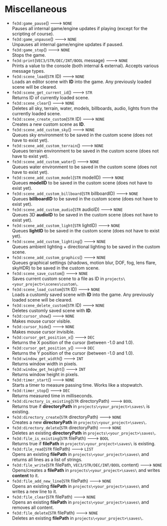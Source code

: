 # Miscellaneous
- `fe3d:game_pause`() ---> `NONE`  
  Pauses all internal game/engine updates if playing (except for the scripting of course).
- `fe3d:game_unpause`() ---> `NONE`  
  Unpauses all internal game/engine updates if paused.
- `fe3d:game_stop`() ---> `NONE`  
  Stops the game.
- `fe3d:print`(`VEC3/STR/DEC/INT/BOOL` message) ---> `NONE`  
  Prints a value to the console (both internal & external). Accepts various message types.
- `fe3d:scene_load`(`STR` ID) ---> `NONE`  
  Loads an editor scene with **ID** into the game. Any previously loaded scene will be cleared.
- `fe3d:scene_get_current_id`() ---> `STR`  
  Returns ID of currently loaded scene.
- `fe3d:scene_clear`() ---> `NONE`  
  Deletes all sky, terrain, water, models, billboards, audio, lights from the currently loaded scene.
- `fe3d:scene_create_custom`(`STR` ID) ---> `NONE`  
  Creates a new custom scene as **ID**.
- `fe3d:scene_add_custom_sky`() ---> `NONE`  
  Queues sky environment to be saved in the custom scene (does not have to exist yet).
- `fe3d:scene_add_custom_terrain`() ---> `NONE`  
  Queues terrain environment to be saved in the custom scene (does not have to exist yet).
- `fe3d:scene_add_custom_water`() ---> `NONE`  
  Queues water environment to be saved in the custom scene (does not have to exist yet).
- `fe3d:scene_add_custom_model`(`STR` modelID) ---> `NONE`  
  Queues **modelID** to be saved in the custom scene (does not have to exist yet).
- `fe3d:scene_add_custom_billboard`(`STR` billboardID) ---> `NONE`  
  Queues **billboardID** to be saved in the custom scene (does not have to exist yet).
- `fe3d:scene_add_custom_audio`(`STR` audioID) ---> `NONE`  
  Queues 3D **audioID** to be saved in the custom scene (does not have to exist yet).
- `fe3d:scene_add_custom_light`(`STR` lightID) ---> `NONE`  
  Queues **lightID** to be saved in the custom scene (does not have to exist yet).
- `fe3d:scene_add_custom_lighting`() ---> `NONE`  
  Queues ambient lighting + directional lighting to be saved in the custom scene.
- `fe3d:scene_add_custom_graphics`() ---> `NONE`  
  Queues graphical settings (shadows, motion blur, DOF, fog, lens flare, skyHDR) to be saved in the custom scene.
- `fe3d:scene_save_custom`() ---> `NONE`  
  Saves current custom scene to a file as ID in `projects\<your_project>\scenes\custom\`.
- `fe3d:scene_load_custom`(`STR` ID) ---> `NONE`  
  Loads a customly saved scene with **ID** into the game. Any previously loaded scene will be cleared.
- `fe3d:scene_delete_custom`(`STR` ID) ---> `NONE`  
  Deletes customly saved scene with **ID**.
- `fe3d:cursor_show`() ---> `NONE`  
  Makes mouse cursor visible.
- `fe3d:cursor_hide`() ---> `NONE`  
  Makes mouse cursor invisible.
- `fe3d:cursor_get_position_x`() ---> `DEC`  
  Returns the X position of the cursor (between -1.0 and 1.0).
- `fe3d:cursor_get_position_y`() ---> `DEC`  
  Returns the Y position of the cursor (between -1.0 and 1.0).
- `fe3d:window_get_width`() ---> `INT`  
  Returns window width in pixels.
- `fe3d:window_get_height`() ---> `INT`  
  Returns window height in pixels.
- `fe3d:timer_start`() ---> `NONE`  
  Starts a timer to measure passing time. Works like a stopwatch.
- `fe3d:timer_stop`() ---> `DEC`  
  Returns measured time in milliseconds.
- `fe3d:directory_is_existing`(`STR` directoryPath) ---> `BOOL`  
  Returns true if **directoryPath** in `projects\<your_project>\saves\` is existing.
- `fe3d:directory_create`(`STR` directoryPath) ---> `NONE`  
  Creates a new **directoryPath** in `projects\<your_project>\saves\`.
- `fe3d:directory_delete`(`STR` directoryPath) ---> `NONE`  
  Deletes an existing **directoryPath** in `projects\<your_project>\saves\`.
- `fe3d:file_is_existing`(`STR` filePath) ---> `BOOL`  
  Returns true if **filePath** in `projects\<your_project>\saves\` is existing.
- `fe3d:file_read`(`STR` filePath) ---> `LIST`  
  Opens an existing **filePath** in `projects\<your_project>\saves\` and returns all lines as a list of strings.
- `fe3d:file_write`(`STR` filePath, `VEC3/STR/DEC/INT/BOOL` content) ---> `NONE`  
  Opens/creates a **filePath** in `projects\<your_project>\saves\` and writes **content** to it.
- `fe3d:file_add_new_line`(`STR` filePath) ---> `NONE`  
  Opens an existing **filePath** in `projects\<your_project>\saves\` and writes a new line to it.
- `fe3d:file_clear`(`STR` filePath) ---> `NONE`  
  Opens an existing **filePath** in `projects\<your_project>\saves\` and removes all content.
- `fe3d:file_delete`(`STR` filePath) ---> `NONE`  
  Deletes an existing **filePath** in `projects\<your_project>\saves\`.
